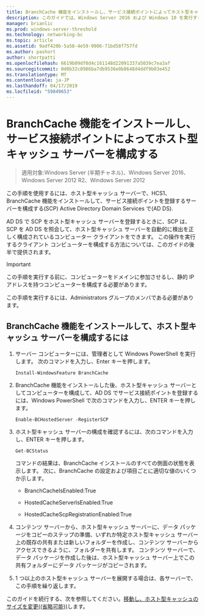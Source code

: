 ```yaml
---
title: BranchCache 機能をインストールし、サービス接続ポイントによってホスト型キャッシュ サーバーを構成する
description: このガイドでは、Windows Server 2016 および Windows 10 を実行するコンピューターでホスト型キャッシュ モードで BranchCache の展開の説明
manager: brianlic
ms.prod: windows-server-threshold
ms.technology: networking-bc
ms.topic: article
ms.assetid: 9adf420b-5a58-4e59-9906-71bd58f757fd
ms.author: pashort
author: shortpatti
ms.openlocfilehash: 6619b09df0d4c161148d22091337a5039c7ea3af
ms.sourcegitcommit: 0d0b32c8986ba7db9536e0b8648d4ddf9b03e452
ms.translationtype: MT
ms.contentlocale: ja-JP
ms.lasthandoff: 04/17/2019
ms.locfileid: "59849653"
---
```

# <a name="install-the-branchcache-feature-and-configure-the-hosted-cache-server-by-service-connection-point"></a>BranchCache 機能をインストールし、サービス接続ポイントによってホスト型キャッシュ サーバーを構成する

>適用対象:Windows Server (半期チャネル)、Windows Server 2016、Windows Server 2012 R2、Windows Server 2012

この手順を使用するには、ホスト型キャッシュ サーバーで、HCS1、BranchCache 機能をインストールして、サービス接続ポイントを登録するサーバーを構成する\(SCP\) Active Directory Domain Services で\(AD DS\).

AD DS で SCP をホスト型キャッシュ サーバーを登録するときに、SCP は、SCP を AD DS を照会して、ホスト型キャッシュ サーバーを自動的に検出を正しく構成されているコンピューター クライアントをできます。 この操作を実行するクライアント コンピューターを構成する方法については、このガイドの後半で提供されます。

>[!IMPORTANT]
>この手順を実行する前に、コンピューターをドメインに参加させるし、静的 IP アドレスを持つコンピューターを構成する必要があります。

この手順を実行するには、Administrators グループのメンバである必要があります。

## <a name="to-install-the-branchcache-feature-and-configure-the-hosted-cache-server"></a>BranchCache 機能をインストールして、ホスト型キャッシュ サーバーを構成するには  

1. サーバー コンピューターには、管理者として Windows PowerShell を実行します。 次のコマンドを入力し、Enter キーを押します。

    ``` 
    Install-WindowsFeature BranchCache
    ```

2.  BranchCache 機能をインストールした後、ホスト型キャッシュ サーバーとしてコンピューターを構成して、AD DS でサービス接続ポイントを登録するには、Windows PowerShell で次のコマンドを入力し、ENTER キーを押します。

    ```  
    Enable-BCHostedServer -RegisterSCP
    ```  

3. ホスト型キャッシュ サーバーの構成を確認するには、次のコマンドを入力し、ENTER キーを押します。

    ```  
    Get-BCStatus  
    ```  
  
    コマンドの結果は、BranchCache インストールのすべての側面の状態を表示します。 次に、BranchCache の設定および項目ごとに適切な値のいくつか示します。  
  
    -   BranchCacheIsEnabled:True

    -   HostedCacheServerIsEnabled:True

    -   HostedCacheScpRegistrationEnabled:True

4. コンテンツ サーバーから、ホスト型キャッシュ サーバーに、データ パッケージをコピーのステップの準備、いずれか特定ホスト型キャッシュ サーバー上の既存の共有または新しいフォルダーを作成し、コンテンツ サーバーからアクセスできるように、フォルダーを共有します。 コンテンツ サーバーで、データ パッケージを作成した後は、ホスト型キャッシュ サーバー上でこの共有フォルダーにデータ パッケージがコピーされます。
  
5. 1 つ以上のホスト型キャッシュ サーバーを展開する場合は、各サーバーで、この手順を繰り返します。

このガイドを続行する、次を参照してください。[移動し、ホスト型キャッシュのサイズを変更&#40;(省略可能)&#41;](6-Bc-Move-Resize-Cache.md)します。
